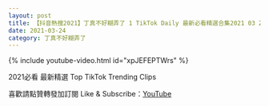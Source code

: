 ```yaml
---
layout: post
title: 【抖音熱搜2021】丁真不好糊弄了 1 TikTok Daily 最新必看精選合集2021 03 24
date: 2021-03-24
category: 丁真不好糊弄了
---
```


{% include youtube-video.html id="xpJEFEPTWrs" %}

2021必看 最新精選 Top TikTok Trending Clips

喜歡請點贊轉發加訂閱 Like & Subscribe：[YouTube](https://www.youtube.com/channel/UCAoR7VcanIPd04uEq_GIylA/videos)

